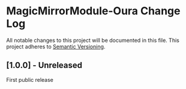 # MagicMirrorModule-Oura Change Log

All notable changes to this project will be documented in this file.
This project adheres to [Semantic Versioning](http://semver.org/).

## [1.0.0] - Unreleased

First public release
